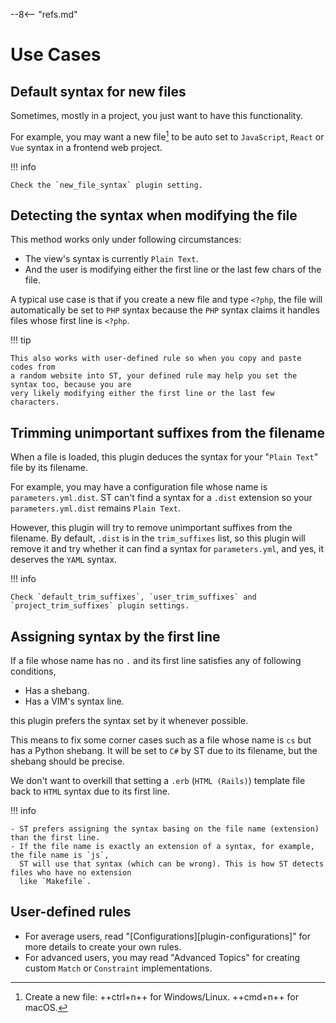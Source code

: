 --8<-- "refs.md"

# Use Cases

## Default syntax for new files

Sometimes, mostly in a project, you just want to have this functionality.

For example, you may want a new file[^1] to be auto set to
`JavaScript`, `React` or `Vue` syntax in a frontend web project.

!!! info

    Check the `new_file_syntax` plugin setting.

## Detecting the syntax when modifying the file

This method works only under following circumstances:

- The view's syntax is currently `Plain Text`.
- And the user is modifying either the first line or the last few chars of the file.

A typical use case is that if you create a new file and type `<?php`, the file will automatically
be set to `PHP` syntax because the `PHP` syntax claims it handles files whose first line is `<?php`.

!!! tip

    This also works with user-defined rule so when you copy and paste codes from
    a random website into ST, your defined rule may help you set the syntax too, because you are
    very likely modifying either the first line or the last few characters.

## Trimming unimportant suffixes from the filename

When a file is loaded, this plugin deduces the syntax for your "`Plain Text`" file by its filename.

For example, you may have a configuration file whose name is `parameters.yml.dist`.
ST can't find a syntax for a `.dist` extension so your `parameters.yml.dist` remains `Plain Text`.

However, this plugin will try to remove unimportant suffixes from the filename.
By default, `.dist` is in the `trim_suffixes` list, so this plugin will remove it and try whether
it can find a syntax for `parameters.yml`, and yes, it deserves the `YAML` syntax.

!!! info

    Check `default_trim_suffixes`, `user_trim_suffixes` and `project_trim_suffixes` plugin settings.

## Assigning syntax by the first line

If a file whose name has no `.` and its first line satisfies any of following conditions,

- Has a shebang.
- Has a VIM's syntax line.

this plugin prefers the syntax set by it whenever possible.

This means to fix some corner cases such as a file whose name is `cs` but has a Python shebang.
It will be set to `C#` by ST due to its filename, but the shebang should be precise.

We don't want to overkill that setting a `.erb` (`HTML (Rails)`) template file
back to `HTML` syntax due to its first line.

!!! info

    - ST prefers assigning the syntax basing on the file name (extension) than the first line.
    - If the file name is exactly an extension of a syntax, for example, the file name is `js`,
      ST will use that syntax (which can be wrong). This is how ST detects files who have no extension
      like `Makefile`.

## User-defined rules

- For average users, read "[Configurations][plugin-configurations]" for more details to create your own rules.
- For advanced users, you may read "Advanced Topics" for creating custom `Match` or `Constraint` implementations.

[^1]: Create a new file: ++ctrl+n++ for Windows/Linux. ++cmd+n++ for macOS.
